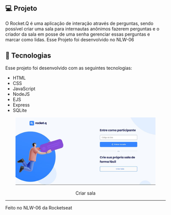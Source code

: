 ## 💻 Projeto

O Rocket.Q é uma aplicação de interação através de perguntas, sendo possível criar uma sala para internautas anônimos fazerem perguntas e o criador da sala em posse de uma senha gerenciar essas perguntas e marcar como lidas.
Esse Projeto foi desenvolvido no NLW-06

## 🚀 Tecnologias

Esse projeto foi desenvolvido com as seguintes tecnologias:

- HTML
- CSS
- JavaScript
- NodeJS
- EJS
- Express
- SQLite

<p align="center">
  <img alt="Rocket.Q" title="Rocket.Q" src="/doc/img/tela-inicial.JPG" width="440px" />
</p>
<p align="center">Criar sala</p>

---

Feito no NLW-06 da Rocketseat
